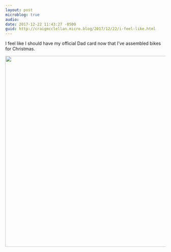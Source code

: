 ```yaml
---
layout: post
microblog: true
audio: 
date: 2017-12-22 11:43:27 -0500
guid: http://craigmcclellan.micro.blog/2017/12/22/i-feel-like.html
---
```

I feel like I should have my official Dad card now that I’ve assembled bikes for Christmas.

<img src="http://craigmcclellan.com/uploads/2017/480b86eb3e.jpg" width="600" height="600" />
